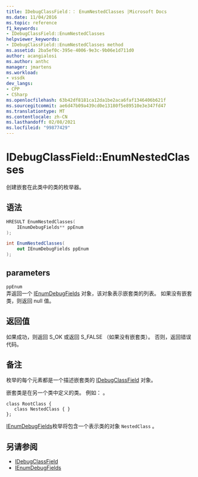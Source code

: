 ```yaml
---
title: IDebugClassField：： EnumNestedClasses |Microsoft Docs
ms.date: 11/04/2016
ms.topic: reference
f1_keywords:
- IDebugClassField::EnumNestedClasses
helpviewer_keywords:
- IDebugClassField::EnumNestedClasses method
ms.assetid: 2ba5ef0c-395e-4006-9e3c-9b06e1d711d0
author: acangialosi
ms.author: anthc
manager: jmartens
ms.workload:
- vssdk
dev_langs:
- CPP
- CSharp
ms.openlocfilehash: 63b42df8181ca12da1be2aca6faf1346406b621f
ms.sourcegitcommit: ae6d47b09a439cd0e13180f5e89510e3e347fd47
ms.translationtype: MT
ms.contentlocale: zh-CN
ms.lasthandoff: 02/08/2021
ms.locfileid: "99877429"
---
```

# <a name="idebugclassfieldenumnestedclasses"></a>IDebugClassField::EnumNestedClasses
创建嵌套在此类中的类的枚举器。

## <a name="syntax"></a>语法

```cpp
HRESULT EnumNestedClasses(
    IEnumDebugFields** ppEnum
);
```

```csharp
int EnumNestedClasses(
    out IEnumDebugFields ppEnum
);
```

## <a name="parameters"></a>parameters
`ppEnum`\
弄返回一个 [IEnumDebugFields](../../../extensibility/debugger/reference/ienumdebugfields.md) 对象，该对象表示嵌套类的列表。 如果没有嵌套类，则返回 null 值。

## <a name="return-value"></a>返回值
如果成功，则返回 S_OK 或返回 S_FALSE （如果没有嵌套类）。 否则，返回错误代码。

## <a name="remarks"></a>备注
枚举的每个元素都是一个描述嵌套类的 [IDebugClassField](../../../extensibility/debugger/reference/idebugclassfield.md) 对象。

嵌套类是在另一个类中定义的类。 例如： 。

```
class RootClass {
   class NestedClass { }
};
```

[IEnumDebugFields](../../../extensibility/debugger/reference/ienumdebugfields.md)枚举将包含一个表示类的对象 `NestedClass` 。

## <a name="see-also"></a>另请参阅
- [IDebugClassField](../../../extensibility/debugger/reference/idebugclassfield.md)
- [IEnumDebugFields](../../../extensibility/debugger/reference/ienumdebugfields.md)
